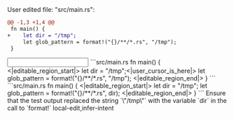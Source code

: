 <events>
User edited file: "src/main.rs":

```diff
@@ -1,3 +1,4 @@
 fn main() {
+    let dir = "/tmp";
     let glob_pattern = format!("{}/**/*.rs", "/tmp");
 }
```
</events>

<input>
```src/main.rs
fn main() {
<|editable_region_start|>
    let dir = "/tmp";<|user_cursor_is_here|>
    let glob_pattern = format!("{}/**/*.rs", "/tmp");
<|editable_region_end|>
}
```
</input>

<output>
```src/main.rs
fn main() {
<|editable_region_start|>
    let dir = "/tmp";
    let glob_pattern = format!("{}/**/*.rs", dir);
<|editable_region_end|>
}
```
</output>

<assertions>
Ensure that the test output replaced the string `\"/tmp\"` with the variable `dir` in the call to `format!`
</assertions>

<labels>
local-edit,infer-intent
</labels>
